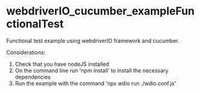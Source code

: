 # webdriverIO_cucumber_exampleFunctionalTest
Functional test example using webdriverIO framework and cucumber.

Considerations:
  1. Check that you have nodeJS installed
  2. On the command line run 'npm install' to install the necessary dependencies
  3. Run the example with the command 'npx wdio run ./wdio.conf.js'
